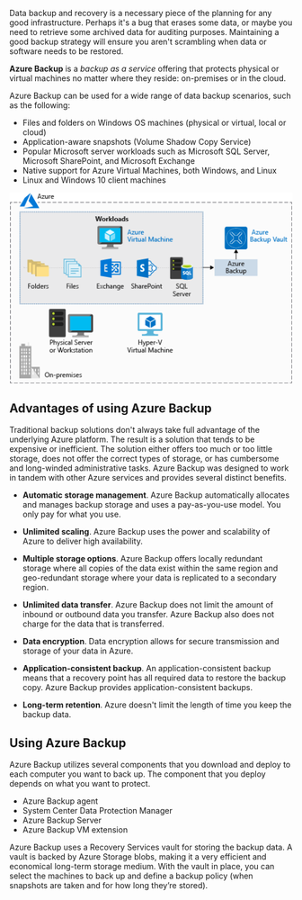 Data backup and recovery is a necessary piece of the planning for any good infrastructure. Perhaps it's a bug that erases some data, or maybe you need to retrieve some archived data for auditing purposes. Maintaining a good backup strategy will ensure you aren't scrambling when data or software needs to be restored.

**Azure Backup** is a _backup as a service_ offering that protects physical or virtual machines no matter where they reside: on-premises or in the cloud.

Azure Backup can be used for a wide range of data backup scenarios, such as the following:

- Files and folders on Windows OS machines (physical or virtual, local or cloud)
- Application-aware snapshots (Volume Shadow Copy Service)
- Popular Microsoft server workloads such as Microsoft SQL Server, Microsoft SharePoint, and Microsoft Exchange
- Native support for Azure Virtual Machines, both Windows, and Linux
- Linux and Windows 10 client machines

![An illustration showing Azure Backup Vault being used to store different workloads from an Azure virtual machine such as folders, files, exchange, sharepoint, and SQL server.](../media/6-backup-server.png)

## Advantages of using Azure Backup

Traditional backup solutions don't always take full advantage of the underlying Azure platform. The result is a solution that tends to be expensive or inefficient. The solution either offers too much or too little storage, does not offer the correct types of storage, or has cumbersome and long-winded administrative tasks. Azure Backup was designed to work in tandem with other Azure services and provides several distinct benefits.

- **Automatic storage management**. Azure Backup automatically allocates and manages backup storage and uses a pay-as-you-use model. You only pay for what you use.

- **Unlimited scaling**. Azure Backup uses the power and scalability of Azure to deliver high availability.

- **Multiple storage options**. Azure Backup offers locally redundant storage where all copies of the data exist within the same region and geo-redundant storage where your data is replicated to a secondary region.

- **Unlimited data transfer**. Azure Backup does not limit the amount of inbound or outbound data you transfer. Azure Backup also does not charge for the data that is transferred.

- **Data encryption**. Data encryption allows for secure transmission and storage of your data in Azure.

- **Application-consistent backup**. An application-consistent backup means that a recovery point has all required data to restore the backup copy. Azure Backup provides application-consistent backups.

- **Long-term retention**. Azure doesn't limit the length of time you keep the backup data.

## Using Azure Backup

Azure Backup utilizes several components that you download and deploy to each computer you want to back up. The component that you deploy depends on what you want to protect.

- Azure Backup agent
- System Center Data Protection Manager
- Azure Backup Server
- Azure Backup VM extension

Azure Backup uses a Recovery Services vault for storing the backup data. A vault is backed by Azure Storage blobs, making it a very efficient and economical long-term storage medium. With the vault in place, you can select the machines to back up and define a backup policy (when snapshots are taken and for how long they’re stored).